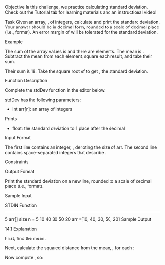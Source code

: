 Objective
In this challenge, we practice calculating standard deviation. Check out the Tutorial tab for learning materials and an instructional video!

Task
Given an array, , of  integers, calculate and print the standard deviation. Your answer should be in decimal form, rounded to a scale of  decimal place (i.e.,  format). An error margin of  will be tolerated for the standard deviation.

Example

The sum of the array values is  and there are  elements. The mean is .
Subtract the mean from each element, square each result, and take their sum.






Their sum is 18. Take the square root of  to get , the standard deviation.

Function Description

Complete the stdDev function in the editor below.

stdDev has the following parameters:
- int arr[n]: an array of integers

Prints
- float: the standard deviation to 1 place after the decimal

Input Format

The first line contains an integer, , denoting the size of arr.
The second line contains  space-separated integers that describe .

Constraints

Output Format

Print the standard deviation on a new line, rounded to a scale of  decimal place (i.e.,  format).

Sample Input

STDIN           Function
-----           --------
5               arr[] size n = 5
10 40 30 50 20  arr =[10, 40, 30, 50, 20]
Sample Output

14.1
Explanation

First, find the mean:

Next, calculate the squared distance from the mean, , for each :

Now compute , so:

